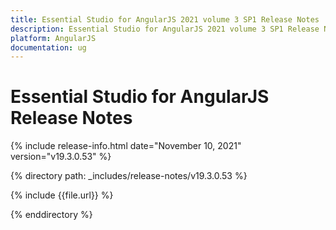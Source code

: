 ```yaml
---
title: Essential Studio for AngularJS 2021 volume 3 SP1 Release Notes  
description: Essential Studio for AngularJS 2021 volume 3 SP1 Release Notes  
platform: AngularJS
documentation: ug
---
```


# Essential Studio for AngularJS  Release Notes  

{% include release-info.html date="November 10, 2021"  version="v19.3.0.53" %} 


{% directory path: _includes/release-notes/v19.3.0.53 %}

{% include {{file.url}} %}

{% enddirectory %}